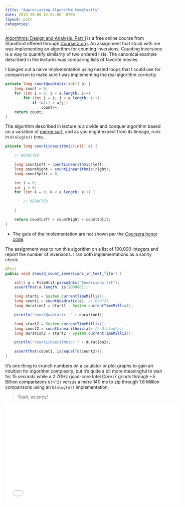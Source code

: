 ```yaml
---
title: "Appreciating Algorithm Complexity"
date: 2013-10-05 12:52:00 -0700
layout: post
categories:
---
```


[Algorithms: Design and Analysis, Part 1](https://www.coursera.org/course/algo) is a free online course from Standford offered through [Coursera.org](https://www.coursera.org/). An assignment that stuck with me was implementing an algorithm for counting inversions. Counting inversions is a way to quantify similarity of two ordered lists. The canonical example described in the lectures was comparing lists of favorite movies.

I banged out a naive implementation using nested loops that I could use for comparison to make sure I was implementing the real algorithm correctly.

```java
private long countQuadratic(int[] a) {
    long count = 0;
    for (int i = 0; i < a.length; i++)
        for (int j = i; j < a.length; j++)
            if (a[i] > a[j])
                count++;
    return count;
}
```

The algorithm described in lecture is a divide and conquer algorithm based on a variation of [merge sort](http://en.wikipedia.org/wiki/Merge_sort), and as you might expect from its lineage, runs in `O(nlog(n))` time.

```java
private long countLinearithmic(int[] a) {

    // REDACTED

    long countLeft = countLinearithmic(left);
    long countRight = countLinearithmic(right);
    long countSplit = 0;

    int i = 0;
    int j = 0;
    for (int k = 0; k < a.length; k++) {

        // REDACTED

    }

    return countLeft + countRight + countSplit;
}
```

* The guts of the implementation are not shown per the [Coursera honor code](https://www.coursera.org/about/honorcode).

The assignment was to run this algorithm on a list of 100,000 integers and report the number of inversions. I ran both implementations as a sanity check.

```java
@Test
public void should_count_inversions_in_text_file() {

    int[] a = FileUtil.parseInts("Inversions.txt");
    assertThat(a.length, is(100000));

    long start1 = System.currentTimeMillis();
    long count1 = countQuadratic(a); // O(n^2)
    long duration1 = start1 - System.currentTimeMillis();

    println("countQuadratic: " + duration1);

    long start2 = System.currentTimeMillis();
    long count2 = countLinearithmic(a); // O(nlog(n))
    long duration2 = start2 - System.currentTimeMillis();

    println("countLinearithmic: " + duration2);

    assertThat(count1, is(equalTo(count2)));
}
```

 It’s one thing to crunch numbers on a calulator or plot graphs to gain an intuition for algorithm complexity, but it’s quite a bit more meaningful to wait for 15 seconds while a 2.7GHz quad-core Intel Core i7 grinds through ~5 Billion comparisions `O(n^2)` versus a mere 140 ms to zip through 1.6 Million comparisons using an `O(nlog(n))` implementation.

> Yeah, science!

<iframe width="560" height="315" src="//www.youtube.com/embed/eQR1r1KTjaE" frameborder="0" allowfullscreen></iframe>
